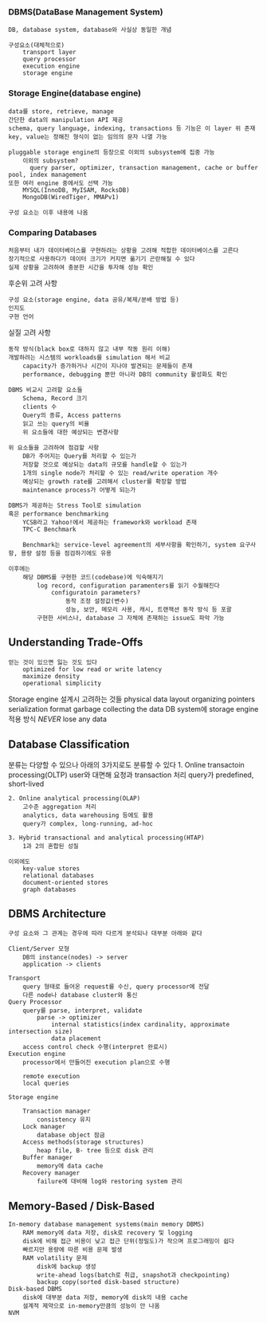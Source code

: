 ### DBMS(DataBase Management System)
    DB, database system, database와 사실상 동일한 개념

    구성요소(대체적으로)
        transport layer
        query processor
        execution engine
        storage engine

### Storage Engine(database engine)
    data를 store, retrieve, manage
    간단한 data의 manipulation API 제공
    schema, query language, indexing, transactions 등 기능은 이 layer 위 존재
    key, value는 정해진 형식이 없는 임의의 문자 나열 가능

    pluggable storage engine의 등장으로 이외의 subsystem에 집중 가능
        이외의 subsystem? 
          query parser, optimizer, transaction management, cache or buffer pool, index management
    또한 여러 engine 중에서도 선택 가능
        MYSQL(InnoDB, MyISAM, RocksDB)
        MongoDB(WiredTiger, MMAPv1)

    구성 요소는 이후 내용에 나옴

### Comparing Databases
    처음부터 내가 데이터베이스를 구현하려는 상황을 고려해 적합한 데이터베이스를 고른다
    장기적으로 사용하다가 데이터 크기가 커지면 옮기기 곤란해질 수 있다
    실제 상황을 고려하여 충분한 시간을 투자해 성능 확인

후순위 고려 사항

    구성 요소(storage engine, data 공유/복제/분배 방법 등)
    인지도
    구현 언어

실질 고려 사항

    동작 방식(black box로 대하지 않고 내부 작동 원리 이해)
    개발하려는 시스템의 workloads를 simulation 해서 비교
        capacity가 증가하거나 시간이 지나야 발견되는 문제들이 존재
        performance, debugging 뿐만 아니라 DB의 community 활성화도 확인

    DBMS 비교시 고려할 요소들
        Schema, Record 크기
        clients 수
        Query의 종류, Access patterns
        읽고 쓰는 query의 비율
        위 요소들에 대한 예상되는 변경사항

    위 요소들을 고려하여 점검할 사항
        DB가 주어지는 Query를 처리할 수 있는가
        저장할 것으로 예상되는 data의 규모를 handle할 수 있는가
        1개의 single node가 처리할 수 있는 read/write operation 개수
        예상되는 growth rate를 고려해서 cluster를 확장할 방법
        maintenance process가 어떻게 되는가

    DBMS가 제공하는 Stress Tool로 simulation
    혹은 performance benchmarking
        YCSB라고 Yahoo!에서 제공하는 framework와 workload 존재
        TPC-C Benchmark 

        Benchmark는 service-level agreement의 세부사항을 확인하기, system 요구사항, 용량 설정 등을 점검하기에도 유용

    이후에는 
        해당 DBMS를 구현한 코드(codebase)에 익숙해지기
            log record, configuration paramenters를 읽기 수월해진다
                configuratoin parameters?
                    동작 조정 설정값(변수)
                    성능, 보안, 메모리 사용, 캐시, 트랜잭션 동작 방식 등 포괄
            구현한 서비스나, database 그 자체에 존재하는 issue도 파악 가능

## Understanding Trade-Offs
    얻는 것이 있으면 잃는 것도 있다
        optimized for low read or write latency
        maximize density
        operational simplicity

Storage engine 설계시 고려하는 것들
    physical data layout
    organizing pointers
    serialization format
    garbage collecting the data
    DB system에 storage engine 적용 방식
    *NEVER* lose any data

## Database Classification
분류는 다양할 수 있으나 아래의 3가지로도 분류할 수 있다
    1. Online transactoin processing(OLTP)
        user와 대면해 요청과 transaction 처리
        query가 predefined, short-lived

    2. Online analytical processing(OLAP)
        고수준 aggregation 처리
        analytics, data warehousing 등에도 활용
        query가 complex, long-running, ad-hoc

    3. Hybrid transactional and analytical processing(HTAP)
        1과 2의 혼합된 성질

    이외에도
        key-value stores
        relational databases
        document-oriented stores
        graph databases

## DBMS Architecture
    구성 요소와 그 관계는 경우에 따라 다르게 분석되나 대부분 아래와 같다
    
    Client/Server 모형
        DB의 instance(nodes) -> server
        application -> clients
    
    Transport
        query 형태로 들어온 request를 수신, query processor에 전달
        다른 node나 database cluster와 통신
    Query Processor
        query를 parse, interpret, validate
            parse -> optimizer 
                internal statistics(index cardinality, approximate intersection size)
                data placement
        access control check 수행(interpret 완료시)
    Execution engine
        processor에서 만들어진 execution plan으로 수행
    
        remote execution
        local queries
    
    Storage engine
    
        Transaction manager
            consistency 유지
        Lock manager
            database object 잠금
        Access methods(storage structures)
            heap file, B- tree 등으로 disk 관리
        Buffer manager
            memory에 data cache
        Recovery manager
            failure에 대비해 log와 restoring system 관리
    
## Memory-Based / Disk-Based
    In-memory database management systems(main memory DBMS)
        RAM memory에 data 저장, disk로 recovery 및 logging
        disk에 비해 접근 비용이 낮고 접근 단위(정밀도)가 작으며 프로그래밍이 쉽다
        빠르지만 용량에 따른 비용 문제 발생
        RAM volatility 문제
            disk에 backup 생성
            write-ahead logs(batch로 취급, snapshot과 checkpointing)
            backup copy(sorted disk-based structure)
    Disk-based DBMS
        disk에 대부분 data 저장, memory에 disk의 내용 cache
        설계적 제약으로 in-memory만큼의 성능이 안 나옴
    NVM
